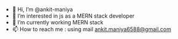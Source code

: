- 👋 Hi, I’m @ankit-maniya
- 👀 I’m interested in js as a MERN stack developer
- 🌱 I’m currently working MERN stack
- 📫 How to reach me : using mail ankit.maniya6588@gmail.com

<!---
ankit-maniya/ankit-maniya is a ✨ special ✨ repository because its `README.md` (this file) appears on your GitHub profile.
You can click the Preview link to take a look at your changes.
--->
